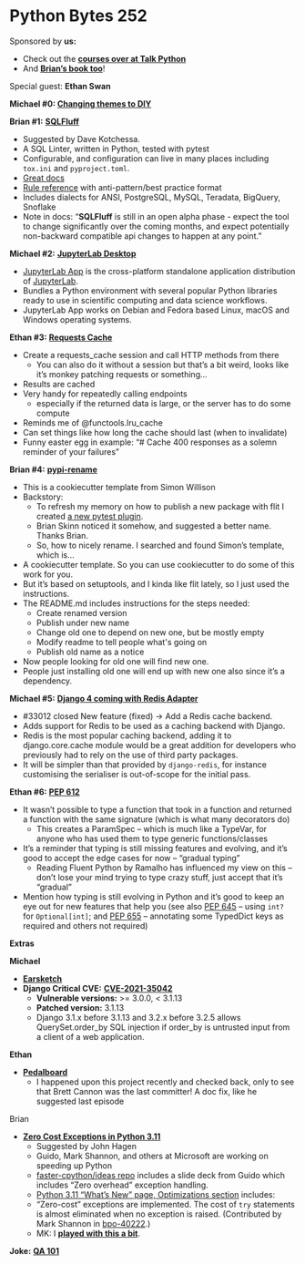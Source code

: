 # Python Bytes 252


Sponsored by **us:**

- Check out the [**courses over at Talk Python**](https://training.talkpython.fm/courses/all)
- And [**Brian’s book too**](https://pythontest.com/pytest-book/)!

Special guest: **Ethan Swan** 

**Michael #0: [Changing themes to DIY](https://twitter.com/shacharmirkin/status/1441291234937491459)**

**Brian #1:** [**SQLFluff**](https://www.sqlfluff.com/)

- Suggested by Dave Kotchessa.
- A SQL Linter, written in Python, tested with pytest
- Configurable, and configuration can live in many places including `tox.ini` and `pyproject.toml`.
- [Great docs](https://docs.sqlfluff.com/en/stable/)
- [Rule reference](https://docs.sqlfluff.com/en/stable/rules.html) with anti-pattern/best practice format
- Includes dialects for ANSI, PostgreSQL, MySQL, Teradata, BigQuery, Snoflake
- Note in docs: “**SQLFluff** is still in an open alpha phase - expect the tool to change significantly over the coming months, and expect potentially non-backward compatible api changes to happen at any point.”

**Michael #2:** [**JupyterLab Desktop**](https://blog.jupyter.org/jupyterlab-desktop-app-now-available-b8b661b17e9a)

- [JupyterLab App](https://github.com/jupyterlab/jupyterlab_app) is the cross-platform standalone application distribution of [JupyterLab](https://github.com/jupyterlab/jupyterlab).
- Bundles a Python environment with several popular Python libraries ready to use in scientific computing and data science workflows.
- JupyterLab App works on Debian and Fedora based Linux, macOS and Windows operating systems.

**Ethan #3:** [**Requests Cache**](https://github.com/reclosedev/requests-cache/)

- Create a requests_cache session and call HTTP methods from there
	- You can also do it without a session but that’s a bit weird, looks like it’s monkey patching requests or something…
- Results are cached
- Very handy for repeatedly calling endpoints
	- especially if the returned data is large, or the server has to do some compute
- Reminds me of @functools.lru_cache 
- Can set things like how long the cache should last (when to invalidate)
- Funny easter egg in example: “# Cache 400 responses as a solemn reminder of your failures”


**Brian #4:** [**pypi-rename**](https://github.com/simonw/pypi-rename)

- This is a cookiecutter template from Simon Willison
- Backstory:
	- To refresh my memory on how to publish a new package with flit I created [a new pytest plugin](https://pypi.org/project/pytest-skip-slow/).
	- Brian Skinn noticed it somehow, and suggested a better name. Thanks Brian.
	- So, how to nicely rename. I searched and found Simon’s template, which is…
- A cookiecutter template. So you can use cookiecutter to do some of this work for you.
- But it’s based on setuptools, and I kinda like flit lately, so I just used the instructions.
- The README.md includes instructions for the steps needed: 
	- Create renamed version
	- Publish under new name
	- Change old one to depend on new one, but be mostly empty
	- Modify readme to tell people what's going on
	- Publish old name as a notice
- Now people looking for old one will find new one.
- People just installing old one will end up with new one also since it’s a dependency.

**Michael #5:** [**Django 4 coming with Redis Adapter**](https://github.com/django/django/pull/14437)

- #33012 closed New feature (fixed) → Add a Redis cache backend. 
- Adds support for Redis to be used as a caching backend with Django. 
- Redis is the most popular caching backend, adding it to django.core.cache module would be a great addition for developers who previously had to rely on the use of third party packages.
- It will be simpler than that provided by `django-redis`, for instance customising the serialiser is out-of-scope for the initial pass.

**Ethan #6:** [**PEP 612**](https://www.python.org/dev/peps/pep-0612/)

- It wasn’t possible to type a function that took in a function and returned a function with the same signature (which is what many decorators do)
	- This creates a ParamSpec – which is much like a TypeVar, for anyone who has used them to type generic functions/classes
- It’s a reminder that typing is still missing features and evolving, and it’s good to accept the edge cases for now – “gradual typing”
	- Reading Fluent Python by Ramalho has influenced my view on this – don’t lose your mind trying to type crazy stuff, just accept that it’s “gradual”
- Mention how typing is still evolving in Python and it’s good to keep an eye out for new features that help you (see also [PEP 645](https://www.python.org/dev/peps/pep-0645/) – using `int?` for `Optional[int]`; and [PEP 655](https://www.python.org/dev/peps/pep-0655/) – annotating some TypedDict keys as required and others not required)

**Extras**

**Michael**

- [**Earsketch**](https://twitter.com/AntonioAndrade/status/1440637306558316546)
- **Django Critical CVE:** [**CVE-2021-35042**](https://github.com/advisories/GHSA-xpfp-f569-q3p2)
	- **Vulnerable versions:** >= 3.0.0, < 3.1.13
	- **Patched version:** 3.1.13
	- Django 3.1.x before 3.1.13 and 3.2.x before 3.2.5 allows QuerySet.order_by SQL injection if order_by is untrusted input from a client of a web application.

**Ethan**
- [**Pedalboard**](https://github.com/spotify/pedalboard)
	- I happened upon this project recently and checked back, only to see that Brett Cannon was the last committer! A doc fix, like he suggested last episode

Brian

- [**Zero Cost Exceptions in Python 3.11**](https://docs.python.org/3.11/whatsnew/3.11.html#optimizations)
	- Suggested by John Hagen
	- Guido, Mark Shannon, and others at Microsoft are working on speeding up Python
	- [faster-cpython/ideas repo](https://github.com/faster-cpython/ideas) includes a slide deck from Guido which includes “Zero overhead” exception handling.
	- [Python 3.11 “What’s New” page, Optimizations section](https://docs.python.org/3.11/whatsnew/3.11.html#optimizations) includes:
    - “Zero-cost” exceptions are implemented. The cost of `try` statements is almost eliminated when no exception is raised. (Contributed by Mark Shannon in [bpo-40222](https://bugs.python.org/issue40222).)
	- MK: I [**played with this a bit**](https://gist.github.com/mikeckennedy/f516c9cf2f7a69a02a815e3799b42f95).

**Joke:** [**QA 101**](https://geek-and-poke.com/geekandpoke/2021/1/31/qa-101)

